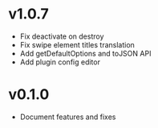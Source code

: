 # v1.0.7

- Fix deactivate on destroy
- Fix swipe element titles translation
- Add getDefaultOptions and toJSON API
- Add plugin config editor

# v0.1.0

- Document features and fixes

